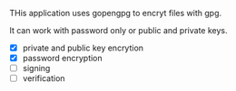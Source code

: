 THis application uses gopengpg to encryt files with gpg.

It can work with password only  or public and private keys.

  - [x] private and public key encrytion
  - [x] password encryption
  - [ ] signing
  - [ ] verification